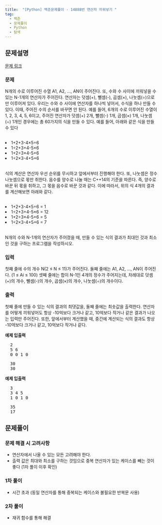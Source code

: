 ```yaml
---
title:  "[Python] 백준문제풀이 - 14888번 연산자 끼워넣기 "
tag: 
  - 백준 
  - 문제풀이 
  - Python 
  - 탐색
---
```


## 문제설명
<a href="https://www.acmicpc.net/problem/14888">문제 링크</a>

### 문제

<p>
N개의 수로 이루어진 수열 A1, A2, ..., AN이 주어진다. 또, 수와 수 사이에 끼워넣을 수 있는 N-1개의 연산자가 주어진다. 연산자는 덧셈(+), 뺄셈(-), 곱셈(×), 나눗셈(÷)으로만 이루어져 있다.
우리는 수와 수 사이에 연산자를 하나씩 넣어서, 수식을 하나 만들 수 있다. 이때, 주어진 수의 순서를 바꾸면 안 된다.
예를 들어, 6개의 수로 이루어진 수열이 1, 2, 3, 4, 5, 6이고, 주어진 연산자가 덧셈(+) 2개, 뺄셈(-) 1개, 곱셈(×) 1개, 나눗셈(÷) 1개인 경우에는 총 60가지의 식을 만들 수 있다. 예를 들어, 아래와 같은 식을 만들 수 있다
</p>
<br>
<li>1+2+3-4×5÷6</li>
<li>1÷2+3+4-5×6</li>
<li>1+2÷3×4-5+6</li>
<li>1÷2×3-4+5+6</li>
<br>
<p>
식의 계산은 연산자 우선 순위를 무시하고 앞에서부터 진행해야 한다. 또, 나눗셈은 정수 나눗셈으로 몫만 취한다. 음수를 양수로 나눌 때는 C++14의 기준을 따른다. 즉, 양수로 바꾼 뒤 몫을 취하고, 그 몫을 음수로 바꾼 것과 같다. 이에 따라서, 위의 식 4개의 결과를 계산해보면 아래와 같다.
</p>
<br>
<li>1+2+3-4×5÷6 = 1</li>
<li>1÷2+3+4-5×6 = 12</li>
<li>1+2÷3×4-5+6 = 5</li>
<li>1÷2×3-4+5+6 = 7</li>
<br>
<p>N개의 수와 N-1개의 연산자가 주어졌을 때, 만들 수 있는 식의 결과가 최대인 것과 최소인 것을 구하는 프로그램을 작성하시오.</p>

### 입력
<p>
첫째 줄에 수의 개수 N(2 ≤ N ≤ 11)가 주어진다. 둘째 줄에는 A1, A2, ..., AN이 주어진다. (1 ≤ Ai ≤ 100) 셋째 줄에는 합이 N-1인 4개의 정수가 주어지는데, 차례대로 덧셈(+)의 개수, 뺄셈(-)의 개수, 곱셈(×)의 개수, 나눗셈(÷)의 개수이다. 
</p>

### 출력
<p> 첫째 줄에 만들 수 있는 식의 결과의 최댓값을, 둘째 줄에는 최솟값을 출력한다. 연산자를 어떻게 끼워넣어도 항상 -10억보다 크거나 같고, 10억보다 작거나 같은 결과가 나오는 입력만 주어진다. 또한, 앞에서부터 계산했을 때, 중간에 계산되는 식의 결과도 항상 -10억보다 크거나 같고, 10억보다 작거나 같다. </p>

<div>
  <strong>예제 입출력</strong>
  <pre>
  2
  5 6
  0 0 1 0</pre>
  <pre>
  30
  30</pre>
</div>
<div>
<strong>예제 입출력</strong>
  <pre>
  3
  3 4 5
  1 0 1 0</pre>
  <pre>
  35
  17</pre>
</div>

## 문제풀이
### 문제 해결 시 고려사항
<ul>
  <li>연산자에서 나올 수 있는 모든 고려해야 한다.</li>
  <li>출력 값은 최대와 최소를 구하는 것임으로 중복 연산자가 있는 케이스를 빼는 것이 좋다 (1차 풀이 이후 확인)</li>
</ul>

### 1차 풀이
- 시간 초과 (동일 연산자를 통해 중복되는 케이스와 불필요한 반복문 사용)
<script src="https://gist.github.com/wjswjdgns/cca9bcc4f7a9b70e9fd37efbc5b4d994.js"></script>

### 2차 풀이
- 재귀 함수를 통해 해결
<script src="https://gist.github.com/wjswjdgns/ee1f0113d29e577ce9c117f0e5498e50.js"></script>
